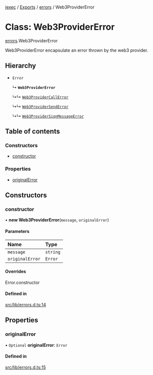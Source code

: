 [iexec](../README.md) / [Exports](../modules.md) / [errors](../modules/errors.md) / Web3ProviderError

# Class: Web3ProviderError

[errors](../modules/errors.md).Web3ProviderError

Web3ProviderError encapsulate an error thrown by the web3 provider.

## Hierarchy

- `Error`

  ↳ **`Web3ProviderError`**

  ↳↳ [`Web3ProviderCallError`](errors.Web3ProviderCallError.md)

  ↳↳ [`Web3ProviderSendError`](errors.Web3ProviderSendError.md)

  ↳↳ [`Web3ProviderSignMessageError`](errors.Web3ProviderSignMessageError.md)

## Table of contents

### Constructors

- [constructor](errors.Web3ProviderError.md#constructor)

### Properties

- [originalError](errors.Web3ProviderError.md#originalerror)

## Constructors

### constructor

• **new Web3ProviderError**(`message`, `originalError`)

#### Parameters

| Name | Type |
| :------ | :------ |
| `message` | `string` |
| `originalError` | `Error` |

#### Overrides

Error.constructor

#### Defined in

[src/lib/errors.d.ts:14](https://github.com/iExecBlockchainComputing/iexec-sdk/blob/79135f9/src/lib/errors.d.ts#L14)

## Properties

### originalError

• `Optional` **originalError**: `Error`

#### Defined in

[src/lib/errors.d.ts:15](https://github.com/iExecBlockchainComputing/iexec-sdk/blob/79135f9/src/lib/errors.d.ts#L15)
